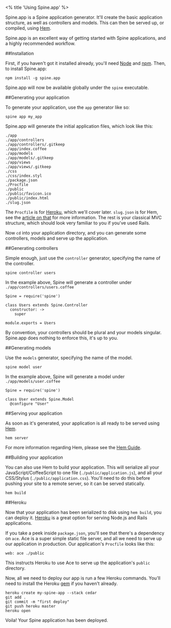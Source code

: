 <% title 'Using Spine.app' %>

Spine.app is a Spine application generator. It'll create the basic application structure, as well as controllers and models. This can then be served up, or compiled, using [Hem](<%= docs_url("hem") %>).

Spine.app is an excellent way of getting started with Spine applications, and a highly recommended workflow.

##Installation

First, if you haven't got it installed already, you'll need [Node](http://nodejs.org) and [npm](http://npmjs.org). Then, to install Spine.app:

    npm install -g spine.app
    
Spine.app will now be available globally under the `spine` executable.
    
##Generating your application

To generate your application, use the `app` generator like so:
    
    spine app my_app
    
Spine.app will generate the initial application files, which look like this:
    
    ./app
    ./app/controllers
    ./app/controllers/.gitkeep
    ./app/index.coffee
    ./app/models
    ./app/models/.gitkeep
    ./app/views
    ./app/views/.gitkeep
    ./css
    ./css/index.styl
    ./package.json
    ./Procfile
    ./public
    ./public/favicon.ico
    ./public/index.html
    ./slug.json
    
The `Procfile` is for [Heroku](http://heroku.com), which we'll cover later. `slug.json` is for Hem, see the [article on that](<%= docs_url("hem") %>) for more information. The rest is your classical MVC structure, which should look very familiar to you if you've used Rails.

Now `cd` into your application directory, and you can generate some controllers, models and serve up the application.    
    
##Generating controllers

Simple enough, just use the `controller` generator, specifying the name of the controller. 
    
    spine controller users
    
In the example above, Spine will generate a controller under `./app/controllers/users.coffee`

    Spine = require('spine')

    class Users extends Spine.Controller
      constructor: ->
        super

    module.exports = Users
    
By convention, your controllers should be plural and your models singular. Spine.app does nothing to enforce this, it's up to you.
    
##Generating models

Use the `models` generator, specifying the name of the model.
    
    spine model user
    
In the example above, Spine will generate a model under `./app/models/user.coffee`

    Spine = require('spine')

    class User extends Spine.Model
      @configure "User"
    
##Serving your application

As soon as it's generated, your application is all ready to be served using [Hem](<%= docs_path("hem") %>).

    hem server
    
For more information regarding Hem, please see the [Hem Guide](<%= docs_path("hem") %>).
    
##Building your application

You can also use Hem to build your application. This will serialize all your JavaScript/CoffeeScript to one file (`./public/application.js`), and all your CSS/Stylus (`./public/application.css`). You'll need to do this before pushing your site to a remote server, so it can be served statically.

    hem build
    
##Heroku

Now that your application has been serialized to disk using `hem build`, you can deploy it. [Heroku](http://heroku.com) is a great option for serving Node.js and Rails applications.  

If you take a peek inside `package.json`, you'll see that there's a dependency on `ace`. Ace is a super simple static file server, and all we need to serve up our application in production. Our application's `Procfile` looks like this:

    web: ace ./public
    
This instructs Heroku to use Ace to serve up the application's `public` directory.

Now, all we need to deploy our app is run a few Heroku commands. You'll need to install the Heroku [gem](https://rubygems.org/gems/heroku) if you haven't already. 

    heroku create my-spine-app --stack cedar
    git add .
    git commit -m "first deploy"
    git push heroku master
    heroku open

Voila! Your Spine application has been deployed.